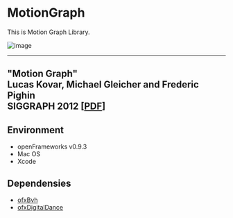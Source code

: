 # MotionGraph

This is Motion Graph Library.

<img src="https://github.com/iwanao731/MotionGraph/blob/develop/bin/data/MotionGraph.gif" alt="image" title="image">

---
"Motion Graph"  
Lucas Kovar, Michael Gleicher and Frederic Pighin  
SIGGRAPH 2012
[<a href="https://graphics.cs.wisc.edu/Papers/2002/KGP02/mograph.pdf">PDF</a>]
---

## Environment
+ openFrameworks v0.9.3
+ Mac OS
+ Xcode

## Dependensies
+ <a href="https://github.com/perfume-dev/example-openFrameworks">ofxBvh</a>
+ <a href="https://github.com/DigitalDanceGroup/ofxDigitalDance">ofxDigitalDance</a>


